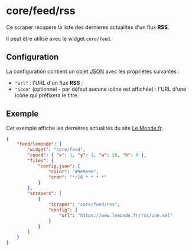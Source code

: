 # core/feed/rss

Ce scraper récupère la liste des dernières actualités d'un flux **RSS**.

Il peut être utilisé avec le widget `core/feed`.

## Configuration

La configuration contient un objet
[JSON](http://www.json.org/json-fr.html "JavaScript Object Notation") avec les
propriétés suivantes :

- `"url"` : l'URL d'un flux **RSS** ;
- `"icon"` (optionnel - par défaut aucune icône est affichée) : l'URL d'une
  icône qui préfixera le titre.

## Exemple

Cet exemple affiche les dernières actualités du site
[Le Monde.fr](//www.lemonde.fr/).

```JSON
{
    "feed/lemonde": {
        "widget": "core/feed",
        "coord": { "x": 1, "y": 1, "w": 28, "h": 6 },
        "files": {
            "config.json": {
                "color": "#9e9e9e",
                "cron": "*/10 * * * *"
            }
        },
        "scrapers": [
            {
                "scraper": "core/feed/rss",
                "config": {
                    "url": "https://www.lemonde.fr/rss/une.xml"
                }
            }
        ]
    }
}
```
